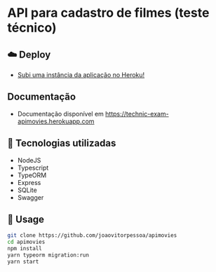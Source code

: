 # API para cadastro de filmes (teste técnico)

## ☁️ Deploy

- <a href="https://technic-exam-apimovies.herokuapp.com">Subi uma instância da aplicação no Heroku!</a>

## Documentação

- Documentação disponível em https://technic-exam-apimovies.herokuapp.com

## 🚀 Tecnologias utilizadas

- NodeJS
- Typescript
- TypeORM
- Express
- SQLite
- Swagger

## 🏃 Usage

```bash
git clone https://github.com/joaovitorpessoa/apimovies
cd apimovies
npm install
yarn typeorm migration:run
yarn start
```
